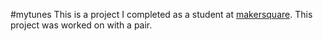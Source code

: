 #mytunes
This is a project I completed as a student at [makersquare](http://makersquare.com). This project was worked on with a pair.

